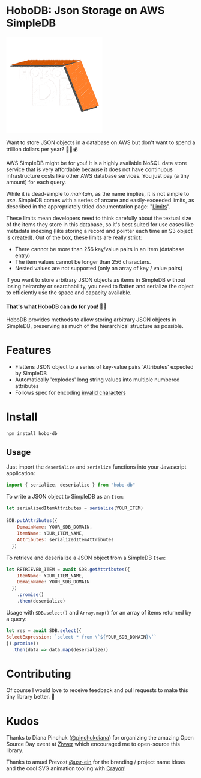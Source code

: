 # HoboDB: Json Storage on AWS SimpleDB

<img  src="docs/static/logo.gif" width="256px" alt="the logo (needs to be a logo, right?)"/>

Want to store JSON objects in a database on AWS but don't want to spend a trillion dollars per year? 🤯🫰💰

AWS SimpleDB might be for you! It is a highly available NoSQL data store service that is very affordable because it does not have continuous infrastructure costs like other AWS database services. You just pay (a tiny amount) for each query.

While it is dead-simple to _maintain_, as the name implies, it is not simple to _use_. SimpleDB comes with a series of arcane and easily-exceeded limits, as described in the appropriately titled documentation page: "[Limits](https://docs.aws.amazon.com/AmazonSimpleDB/latest/DeveloperGuide/concepts.html)".

These limits mean developers need to think carefully about the textual size of the items they store in this database, so it's best suited for use cases like metadata indexing (like storing a record and pointer each time an S3 object is created). Out of the box, these limits are really strict:
- There cannot be more than 256 key/value pairs in an Item (database entry)
- The item values cannot be longer than 256 characters.
- Nested values are not supported (only an array of key / value pairs)

If you want to store arbitrary JSON objects as items in SimpleDB without losing heirarchy or searchability, you need to flatten and serialize the object to efficiently use the space and capacity available.

#### **That's what HoboDB can do for you!** 🥰💖

HoboDB provides methods to allow storing arbitrary JSON objects in SimpleDB, preserving as much of the hierarchical structure as possible.

# Features

- Flattens JSON object to a series of key-value pairs 'Attributes' expected by SimpleDB
- Automatically 'explodes' long string values into multiple numbered attributes
- Follows spec for encoding [invalid characters](https://docs.aws.amazon.com/AmazonSimpleDB/latest/DeveloperGuide/InvalidCharacters.html)

# Install

```sh
npm install hobo-db
```

## Usage

Just import the `deserialize` and `serialize` functions into your Javascript application:

```js
import { serialize, deserialize } from "hobo-db"
```

To write a JSON object to SimpleDB as an `Item`:

```js
let serializedItemAttributes = serialize(YOUR_ITEM)

SDB.putAttributes({
    DomainName: YOUR_SDB_DOMAIN,
    ItemName: YOUR_ITEM_NAME,
    Attributes: serializedItemAttributes
  })
```

To retrieve and deserialize a JSON object from a SimpleDB `Item`:

```js
let RETRIEVED_ITEM = await SDB.getAttributes({
    ItemName: YOUR_ITEM_NAME,
    DomainName: YOUR_SDB_DOMAIN
  })
    .promise()
    .then(deserialize)
```

Usage with `SDB.select()` and `Array.map()` for an array of items returned by a query:

```js
let res = await SDB.select({
SelectExpression: `select * from \`${YOUR_SDB_DOMAIN}\``
}).promise()
  .then(data => data.map(deserialize))
```


# Contributing

Of course I would love to receive feedback and pull requests to make this tiny library better. 💙

# Kudos

Thanks to Diana Pinchuk ([@pinchukdiana](https://github.com/pinchukdiana)) for organizing the amazing Open Source Day event at [Zivver](https://github.com/zivver) which encouraged me to open-source this library.

Thanks to amuel Prevost [@usr-ein](https://github.com/usr-ein) for the branding / project name ideas and the cool SVG animation tooling with [Crayon](https://crayon.designstripe.com/)!
